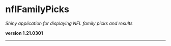 # nflFamilyPicks

*Shiny application for displaying NFL family picks and results*

**version 1.21.0301**

----------
